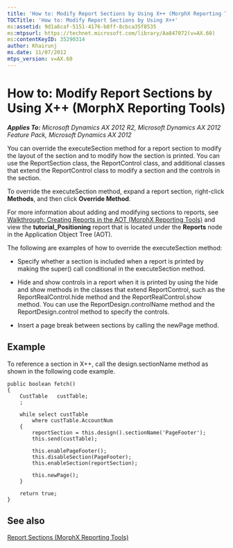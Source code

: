 ```yaml
---
title: 'How to: Modify Report Sections by Using X++ (MorphX Reporting Tools)'
TOCTitle: 'How to: Modify Report Sections by Using X++'
ms:assetid: 9d1a6caf-5151-4176-b8ff-8cbca35f8535
ms:mtpsurl: https://technet.microsoft.com/library/Aa847072(v=AX.60)
ms:contentKeyID: 35290314
author: Khairunj
ms.date: 11/07/2012
mtps_version: v=AX.60
---
```


# How to: Modify Report Sections by Using X++ (MorphX Reporting Tools) 


_**Applies To:** Microsoft Dynamics AX 2012 R2, Microsoft Dynamics AX 2012 Feature Pack, Microsoft Dynamics AX 2012_

You can override the executeSection method for a report section to modify the layout of the section and to modify how the section is printed. You can use the ReportSection class, the ReportControl class, and additional classes that extend the ReportControl class to modify a section and the controls in the section.

To override the executeSection method, expand a report section, right-click **Methods**, and then click **Override Method**.

For more information about adding and modifying sections to reports, see [Walkthrough: Creating Reports in the AOT (MorphX Reporting Tools)](walkthrough-creating-reports-in-the-aot-morphx-reporting-tools.md) and view the **tutorial\_Positioning** report that is located under the **Reports** node in the Application Object Tree (AOT).

The following are examples of how to override the executeSection method:

  - Specify whether a section is included when a report is printed by making the super() call conditional in the executeSection method.

  - Hide and show controls in a report when it is printed by using the hide and show methods in the classes that extend ReportControl, such as the ReportRealControl.hide method and the ReportRealControl.show method. You can use the ReportDesign.controlName method and the ReportDesign.control method to specify the controls.

  - Insert a page break between sections by calling the newPage method.

## Example

To reference a section in X++, call the design.sectionName method as shown in the following code example.

    public boolean fetch()
    {
        CustTable   custTable;
        ;
    
        while select custTable
            where custTable.AccountNum
        {
            reportSection = this.design().sectionName('PageFooter');
            this.send(custTable);
    
            this.enablePageFooter();
            this.disableSection(PageFooter);
            this.enableSection(reportSection);
    
            this.newPage();
        }
    
        return true;
    }

## See also

[Report Sections (MorphX Reporting Tools)](report-sections-morphx-reporting-tools.md)


